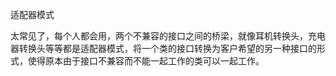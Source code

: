 适配器模式



太常见了，每个人都会用，两个不兼容的接口之间的桥梁，就像耳机转换头，充电器转换头等等都是适配器模式，将一个类的接口转换为客户希望的另一种接口的形式，使得原本由于接口不兼容而不能一起工作的类可以一起工作。